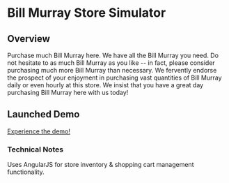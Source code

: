 # Bill Murray Store Simulator

Overview
--------

Purchase much Bill Murray here. We have all the Bill Murray you need. Do not hesitate to as much Bill Murray as you like -- in fact, please consider purchasing much more Bill Murray than necessary. We fervently endorse the prospect of your enjoyment in purchasing vast quantities of Bill Murray daily or even hourly at this store. We insist that you have a great day purchasing Bill Murray here with us today!

Launched Demo
--------

[Experience the demo!](https://rawgit.com/dexterford77/billmurraystore/master/index.html)

### Technical Notes

Uses AngularJS for store inventory & shopping cart management functionality.

